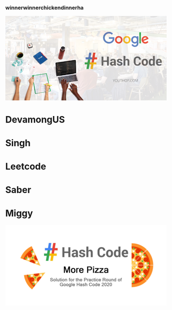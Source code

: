 ### winnerwinnerchickendinnerha


<img src="Images/google-hash-code-competition-2019.png">



# DevamongUS
# Singh 
# Leetcode
# Saber
# Miggy


<img src="Images/More Pizza.jpg">
